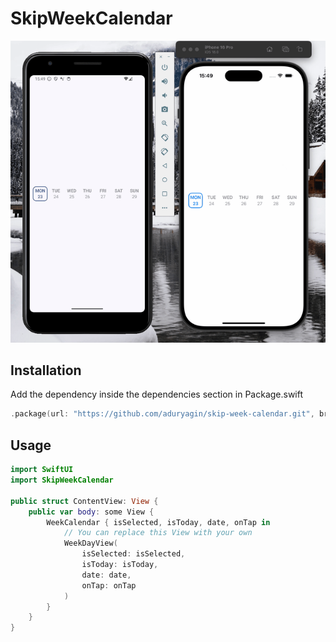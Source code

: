# SkipWeekCalendar

![Preview](./preview.gif)

## Installation

Add the dependency inside the dependencies section in Package.swift
```swift
.package(url: "https://github.com/aduryagin/skip-week-calendar.git", branch: "main")
```

## Usage

```swift
import SwiftUI
import SkipWeekCalendar

public struct ContentView: View {
    public var body: some View {
        WeekCalendar { isSelected, isToday, date, onTap in
            // You can replace this View with your own
            WeekDayView(
                isSelected: isSelected,
                isToday: isToday,
                date: date,
                onTap: onTap
            )
        }
    }
}

```
